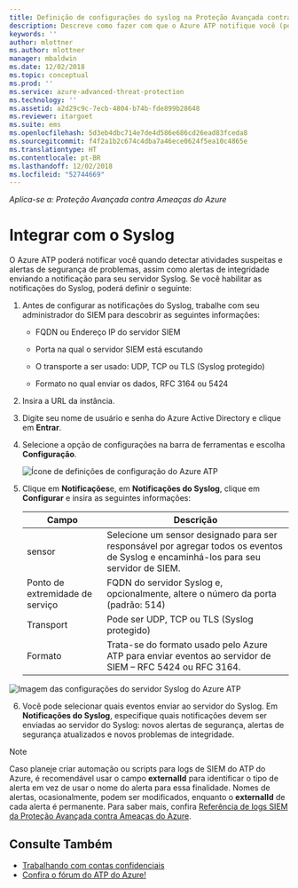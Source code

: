 ```yaml
---
title: Definição de configurações do syslog na Proteção Avançada contra Ameaças do Azure | Microsoft Docs
description: Descreve como fazer com que o Azure ATP notifique você (por email ou pelo encaminhamento de eventos do Azure ATP) quando detectar atividades suspeitas
keywords: ''
author: mlottner
ms.author: mlottner
manager: mbaldwin
ms.date: 12/02/2018
ms.topic: conceptual
ms.prod: ''
ms.service: azure-advanced-threat-protection
ms.technology: ''
ms.assetid: a2d29c9c-7ecb-4804-b74b-fde899b28648
ms.reviewer: itargoet
ms.suite: ems
ms.openlocfilehash: 5d3eb4dbc714e7de4d586e686cd26ead83fceda8
ms.sourcegitcommit: f4f2a1b2c674c4dba7a46ece0624f5ea10c4865e
ms.translationtype: HT
ms.contentlocale: pt-BR
ms.lasthandoff: 12/02/2018
ms.locfileid: "52744669"
---
```

*Aplica-se a: Proteção Avançada contra Ameaças do Azure*



# <a name="integrate-with-syslog"></a>Integrar com o Syslog

O Azure ATP poderá notificar você quando detectar atividades suspeitas e alertas de segurança de problemas, assim como alertas de integridade enviando a notificação para seu servidor Syslog. Se você habilitar as notificações do Syslog, poderá definir o seguinte:

1.  Antes de configurar as notificações do Syslog, trabalhe com seu administrador do SIEM para descobrir as seguintes informações:

    -   FQDN ou Endereço IP do servidor SIEM

    -   Porta na qual o servidor SIEM está escutando

    -   O transporte a ser usado: UDP, TCP ou TLS (Syslog protegido)

    -   Formato no qual enviar os dados, RFC 3164 ou 5424

2.  Insira a URL da instância.

3.  Digite seu nome de usuário e senha do Azure Active Directory e clique em **Entrar**.

4.  Selecione a opção de configurações na barra de ferramentas e escolha **Configuração**.

    ![Ícone de definições de configuração do Azure ATP](media/ATP-config-menu.png)

5.  Clique em **Notificações**e, em **Notificações do Syslog**, clique em **Configurar** e insira as seguintes informações:

    |Campo|Descrição|
    |---------|---------------|
    |sensor|Selecione um sensor designado para ser responsável por agregar todos os eventos de Syslog e encaminhá-los para seu servidor de SIEM.|
    |Ponto de extremidade de serviço|FQDN do servidor Syslog e, opcionalmente, altere o número da porta (padrão: 514)|
    |Transport|Pode ser UDP, TCP ou TLS (Syslog protegido)|
    |Formato|Trata-se do formato usado pelo Azure ATP para enviar eventos ao servidor de SIEM – RFC 5424 ou RFC 3164.|

 ![Imagem das configurações do servidor Syslog do Azure ATP](media/atp-syslog.png)

6. Você pode selecionar quais eventos enviar ao servidor do Syslog. Em **Notificações do Syslog**, especifique quais notificações devem ser enviadas ao servidor do Syslog: novos alertas de segurança, alertas de segurança atualizados e novos problemas de integridade.

> [!NOTE]
> Caso planeje criar automação ou scripts para logs de SIEM do ATP do Azure, é recomendável usar o campo **externalId** para identificar o tipo de alerta em vez de usar o nome do alerta para essa finalidade. Nomes de alertas, ocasionalmente, podem ser modificados, enquanto o **externalId** de cada alerta é permanente. Para saber mais, confira [Referência de logs SIEM da Proteção Avançada contra Ameaças do Azure](cef-format-sa.md). 


## <a name="see-also"></a>Consulte Também

- [Trabalhando com contas confidenciais](sensitive-accounts.md)
- [Confira o fórum do ATP do Azure!](https://aka.ms/azureatpcommunity)